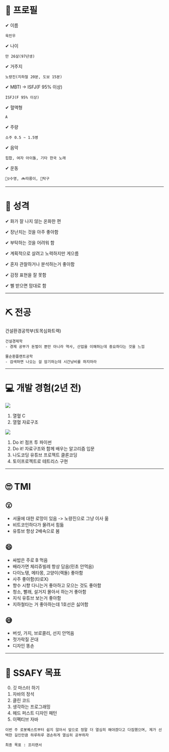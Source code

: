 # 📝 프로필
✔ 이름
```
육민우
```
✔ 나이  
```
만 26살(97년생)
```
✔ 거주지
```
노량진(지하철 20분, 도보 15분)
```
✔ MBTI → ISFJ(F 95% 이상)  
```
ISFJ(F 95% 이상)
```
✔ 혈액형
```
A
```
✔ 주량
```
소주 0.5 ~ 1.5병
```
✔ 음악
```
힙합, 여자 아이돌, 기타 한국 노래
```
✔ 운동
```
🏊‍♀️수영, 🚲따릉이, 🏓탁구
```

--------------------------------------------------

# 🧐 성격
✔ 화가 잘 나지 않는 온화한 편

✔ 장난치는 것을 아주 좋아함

✔ 부탁하는 것을 어려워 함

✔ 계획적으로 살려고 노력하지만 게으름

✔ 혼자 관찰하거나 분석하는거 좋아함

✔ 감정 표현을 잘 못함

✔ 삘 받으면 맘대로 함

--------------------------------------------------

# ⛏ 전공
건설환경공학부(토목심화트랙)
```
건설경제학
- 경제 공부가 돈벌이 뿐만 아니라 역사, 산업을 이해하는데 중요하다는 것을 느낌
```
```
물순환플랜트공학
- 검색하면 나오는 걸 암기하는데 시간낭비를 하지마라
```

--------------------------------------------------

# 💻 개발 경험(2년 전)
<img src="https://img.shields.io/badge/C-A8B9CC?style=for-the-badge&logo=c&logoColor=white">

1. 열혈 C
2. 열혈 자료구조

<img src="https://img.shields.io/badge/Python-3776AB?style=for-the-badge&logo=python&logoColor=white">

1. Do it! 점프 투 파이썬
2. Do it! 자료구조와 함께 배우는 알고리즘 입문
3. 나도코딩 유튜브 프로젝트 클론코딩
4. 토이프로젝트로 테트리스 구현

--------------------------------------------------

# 🙄 TMI
## 😮

- 서울에 대한 로망이 있음 -> 노량진으로 그냥 이사 옮
- 비트코인하다가 물려서 힘듦
- 유튜브 항상 2배속으로 봄


## 😄

- 싸밥은 주로 B 먹음
- 배라가면 체리쥬빌레 항상 담음(민초 안먹음)
- 다이노탱, 메타몽, 고양이(랙돌) 좋아함
- 사주 좋아함(타로X)
- 향수 시향 다니는거 좋아하고 모으는 것도 좋아함
- 청소, 빨래, 설거지 몰아서 하는거 좋아함
- 지식 유튜브 보는거 좋아함
- 지하철타는 거 좋아하는데 1호선은 싫어함

## 😅

- 버섯, 가지, 브로콜리, 선지 안먹음
- 젓가락질 꼰대
- 디자인 똥손

--------------------------------------------------

# 💪 SSAFY 목표
0. 깃 마스터 하기
1. 자바의 정석
2. 클린 코드
3. 생각하는 프로그래밍
4. 헤드 퍼스트 디자인 패턴
5. 이펙티브 자바
```
이번 주 로봇퀘스트부터 쉽지 않아서 앞으로 정말 더 열심히 해야겠다고 다짐했으며, 제가 선택한 길인만큼 하루하루 겸손하게 열심히 공부하자

최종 목표 : 프리랜서
```
